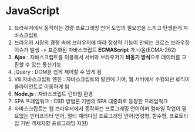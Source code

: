 # JavaScript
1. 브라우저에서 동작하는 경량 프로그래밍 언어 도입의 필요성을 느끼고 탄생한게 자바스크립트
2. 브라우저 시장의 경쟁 속에 브라우저에 따라 정상적 기능이 안되는 크로스 브라우징 이슈가 발생 -> 표준화된 자바스크립트 **ECMAScript** 가 나옴(ECMA-262)
3. **Ajax** : 자바스크립트를 이용해서 서버와 브라우저가 **비동기 방식**으로 데이터를 교환할 수 있는 통신기능
4. jQuery : DOM을 쉽게 제어할 수 있게 됨
5. V8 자바스크립트 엔진 : 자바스크립트의 발전에 기여, 웹 서버에서 수행되던 로직이 클라이언트로 이동하게 됨
6. **Node.js** : 자바스크립트 런타임 환경
7. SPA 프레임워크 : CBD 방법론 기반의 SPA 대중화로 등장한 프레임워크
8. 자바스크립트는 웹 브라우저에서 동작하는 프로그래밍 언어이며 컴파일 작업이 필요없는 인터프리터 언어, 멀티 패러다임 프로그래밍 언어(명령형, 함수형, 프로토타입 기반 객체지향 프로그래밍 지원)